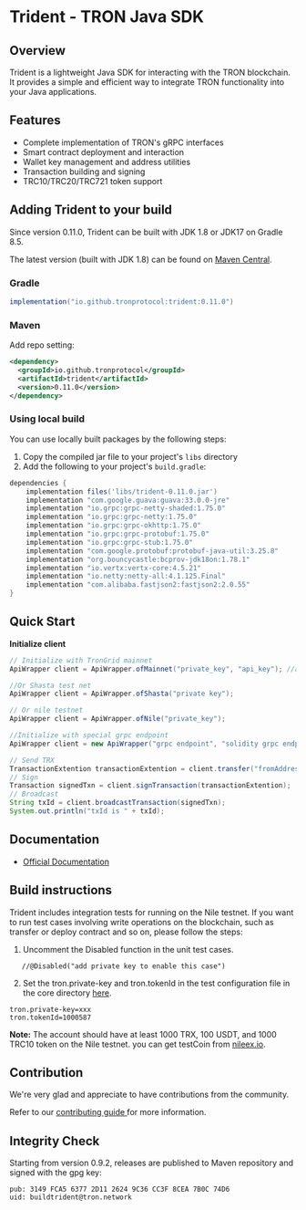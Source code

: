 # Trident - TRON Java SDK

## Overview

Trident is a lightweight Java SDK for interacting with the TRON blockchain. It provides a simple and efficient way to integrate TRON functionality into your Java applications.

## Features

- Complete implementation of TRON's gRPC interfaces
- Smart contract deployment and interaction
- Wallet key management and address utilities
- Transaction building and signing
- TRC10/TRC20/TRC721 token support

## Adding Trident to your build

Since version 0.11.0, Trident can be built with JDK 1.8 or JDK17 on Gradle 8.5.

The latest version (built with JDK 1.8) can be found on [Maven Central](https://mvnrepository.com/artifact/io.github.tronprotocol/trident).

### Gradle

```groovy
implementation("io.github.tronprotocol:trident:0.11.0")
```

### Maven

Add repo setting:

```xml
<dependency>
  <groupId>io.github.tronprotocol</groupId>
  <artifactId>trident</artifactId>
  <version>0.11.0</version>
</dependency>
```


### Using local build

You can use locally built packages by the following steps:

1. Copy the compiled jar file to your project's `libs` directory
2. Add the following to your project's `build.gradle`:
```groovy
dependencies {
    implementation files('libs/trident-0.11.0.jar')
    implementation "com.google.guava:guava:33.0.0-jre"
    implementation "io.grpc:grpc-netty-shaded:1.75.0"
    implementation "io.grpc:grpc-netty:1.75.0"
    implementation "io.grpc:grpc-okhttp:1.75.0"
    implementation "io.grpc:grpc-protobuf:1.75.0"
    implementation "io.grpc:grpc-stub:1.75.0"
    implementation "com.google.protobuf:protobuf-java-util:3.25.8"
    implementation "org.bouncycastle:bcprov-jdk18on:1.78.1"
    implementation "io.vertx:vertx-core:4.5.21"
    implementation "io.netty:netty-all:4.1.125.Final"
    implementation "com.alibaba.fastjson2:fastjson2:2.0.55"
}
```

## Quick Start

**Initialize client**
```java
// Initialize with TronGrid mainnet 
ApiWrapper client = ApiWrapper.ofMainnet("private_key", "api_key"); //api_key from TronGrid

//Or Shasta test net 
ApiWrapper client = ApiWrapper.ofShasta("private key");

// Or nile testnet
ApiWrapper client = ApiWrapper.ofNile("private_key");

//Initialize with special grpc endpoint
ApiWrapper client = new ApiWrapper("grpc endpoint", "solidity grpc endpoint", "private_key");

// Send TRX
TransactionExtention transactionExtention = client.transfer("fromAddress", "toAddress", 100_000_000L); //100TRX
// Sign
Transaction signedTxn = client.signTransaction(transactionExtention);
// Broadcast
String txId = client.broadcastTransaction(signedTxn);
System.out.println("txId is " + txId);
```

## Documentation

- [Official Documentation](https://tronprotocol.github.io/trident/)


## Build instructions
Trident includes integration tests for running on the Nile testnet. If you want to run test cases involving write operations on the blockchain, such as transfer or deploy contract and so on, please follow the steps:

1. Uncomment the Disabled function in the unit test cases.
```
   //@Disabled("add private key to enable this case")
```
2. Set the tron.private-key and tron.tokenId in the test configuration file in the core directory [here](core/src/test/resources/application-test.properties).


``` 
tron.private-key=xxx
tron.tokenId=1000587
```

**Note:** The account should have at least 1000 TRX, 100 USDT, and 1000 TRC10 token on the Nile testnet. you can get testCoin from [nileex.io](https://nileex.io/join/getJoinPage).

## Contribution

We're very glad and appreciate to have contributions from the community.

Refer to our [contributing guide ](CONTRIBUTING.md)for more information.

## Integrity Check

Starting from version 0.9.2, releases are published to Maven repository and signed with the gpg key:

```
pub: 3149 FCA5 6377 2D11 2624 9C36 CC3F 8CEA 7B0C 74D6
uid: buildtrident@tron.network
```